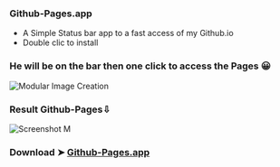 ### Github-Pages.app
- A Simple Status bar app to a fast access of my Github.io
- Double clic to install
### He will be on the bar then one click to access the Pages 😀
![Modular Image Creation](https://i25.servimg.com/u/f25/18/50/18/69/captu517.png)
### Result Github-Pages⇩

![Screenshot M](https://user-images.githubusercontent.com/6248794/213586783-67446aa6-a5d9-4384-a62c-07f68b7f505b.png)

### Download ➤ [Github-Pages.app](https://github.com/chris1111/Github-Pages.app/releases/tag/V2)


